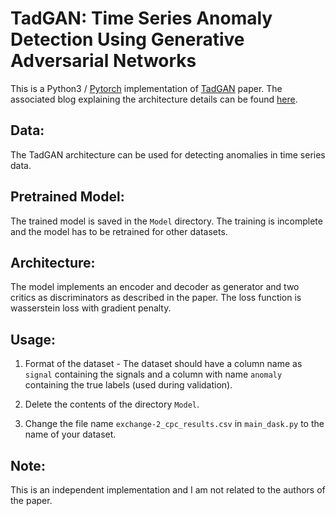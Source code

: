 # TadGAN: Time Series Anomaly Detection Using Generative Adversarial Networks

This is a Python3 / [Pytorch](https://pytorch.org/) implementation
of [TadGAN](https://arxiv.org/abs/2009.07769) paper. The associated blog explaining the architecture details can be
found [here](https://arunpalaniappan.github.io/2021/time-series-anomaly-detection-using-GAN.html).

## Data:

The TadGAN architecture can be used for detecting anomalies in time series data.

## Pretrained Model:

The trained model is saved in the `Model` directory. The training is incomplete and the model has to be retrained for
other datasets.

## Architecture:

The model implements an encoder and decoder as generator and two critics as discriminators as described in the paper.
The loss function is wasserstein loss with gradient penalty.

## Usage:

1. Format of the dataset - The dataset should have a column name as `signal` containing the signals and a column with
   name `anomaly` containing the true labels (used during validation).

2. Delete the contents of the directory `Model`.

3. Change the file name `exchange-2_cpc_results.csv` in `main_dask.py` to the name of your dataset.

## Note:

This is an independent implementation and I am not related to the authors of the paper.
